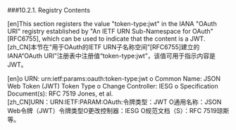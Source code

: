 ###10.2.1. Registry Contents  

[en]This section registers the value "token-type:jwt" in the IANA "OAuth URI" registry established by "An IETF URN Sub-Namespace for OAuth" [RFC6755], which can be used to indicate that the content is a JWT.  
[zh_CN]本节在“用于OAuth的IETF URN子名称空间”[RFC6755]建立的IANA“OAuth URI”注册表中注册值“token-type:jwt”，该值可用于指示内容是JWT。  
  

[en]o URN: urn:ietf:params:oauth:token-type:jwt o Common Name: JSON Web Token (JWT) Token Type o Change Controller: IESG o Specification Document(s): RFC 7519 Jones, et al.  
[zh_CN]URN：URN:IETF:PARAM:OAuth:令牌类型：JWT O通用名称：JSON Web令牌（JWT）令牌类型O更改控制器：IESG O规范文档（S）：RFC 7519琼斯等。  
  



